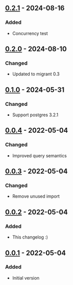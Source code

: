 ## [0.2.1] - 2024-08-16
### Added
- Concurrency test

## [0.2.0] - 2024-08-10
### Changed
- Updated to migrant 0.3

## [0.1.0] - 2024-05-31
### Changed
- Support postgres 3.2.1

## [0.0.4] - 2022-05-04
### Changed
- Improved query semantics

## [0.0.3] - 2022-05-04
### Changed
- Remove unused import

## [0.0.2] - 2022-05-04
### Added
- This changelog :)

## [0.0.1] - 2022-05-04
### Added
- Initial version

[0.2.1]: https://github.com/f3ath/migrant-db-postgresql/compare/0.2.0...0.2.1
[0.2.0]: https://github.com/f3ath/migrant-db-postgresql/compare/0.1.0...0.2.0
[0.1.0]: https://github.com/f3ath/migrant-db-postgresql/compare/0.0.4...0.1.0
[0.0.4]: https://github.com/f3ath/migrant-db-postgresql/compare/0.0.3...0.0.4
[0.0.3]: https://github.com/f3ath/migrant-db-postgresql/compare/0.0.2...0.0.3
[0.0.2]: https://github.com/f3ath/migrant-db-postgresql/compare/0.0.1...0.0.2
[0.0.1]: https://github.com/f3ath/migrant-db-postgresql/releases/tag/0.0.1
